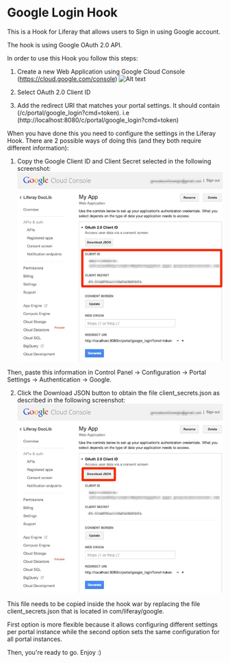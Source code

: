 Google Login Hook
=================

This is a Hook for Liferay that allows users to Sign in using Google account.

The hook is using Google OAuth 2.0 API.

In order to use this Hook you follow this steps:

1. Create a new Web Application using Google Cloud Console (https://cloud.google.com/console)
![Alt text](/add-google-app.jpg "Add Google App")

2. Select OAuth 2.0 Client ID

3. Add the redirect URI that matches your portal settings. It should contain (/c/portal/google_login?cmd=token).
i.e (http://localhost:8080/c/portal/google_login?cmd=token)

When you have done this you need to configure the settings in the Liferay Hook. There are 2 possible ways of doing this (and they both require different information):

1. Copy the Google Client ID and Client Secret selected in the following screenshot:
![Alt text](/configure-google-app_ui.jpg "Configure Google App via UI")

Then, paste this information in Control Panel -> Configuration -> Portal Settings -> Authentication -> Google.

2. Click the Download JSON button to obtain the file client_secrets.json as described in the following screenshot:
![Alt text](/configure-google-app_json.jpg "Configure Google App via JSON")

This file needs to be copied inside the hook war by replacing the file client_secrets.json that is located in com/liferay/google.

First option is more flexible because it allows configuring different settings per portal instance while the second option sets the same configuration for all portal instances.

Then, you're ready to go. Enjoy :)